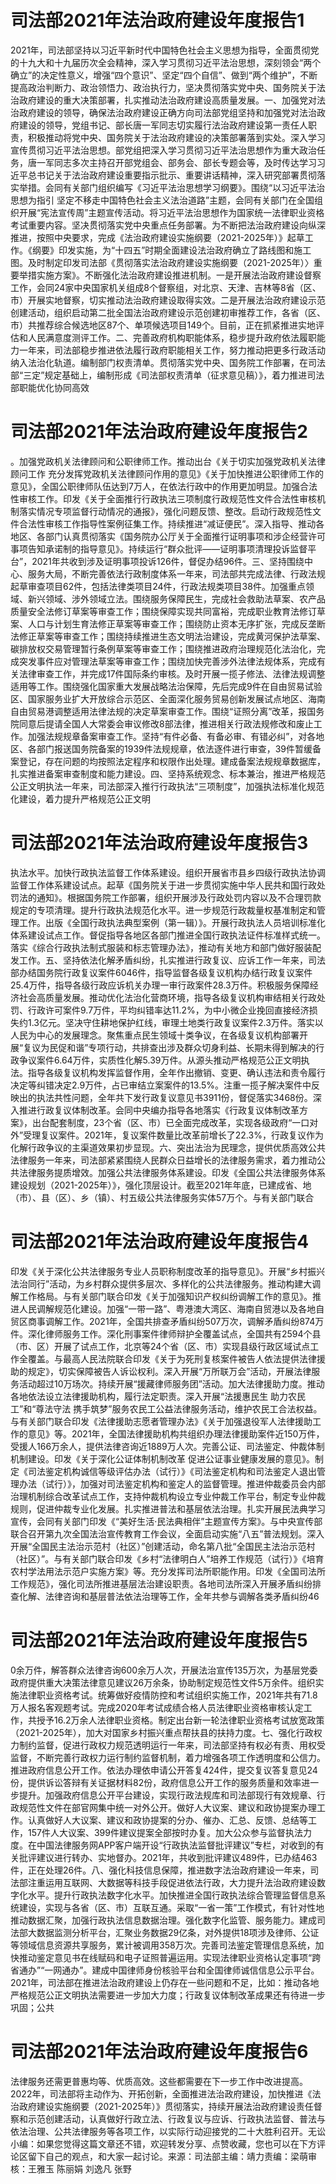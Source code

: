 # 司法部2021年法治政府建设年度报告1

2021年，司法部坚持以习近平新时代中国特色社会主义思想为指导，全面贯彻党的十九大和十九届历次全会精神，深入学习贯彻习近平法治思想，深刻领会“两个确立”的决定性意义，增强“四个意识”、坚定“四个自信”、做到“两个维护”，不断提高政治判断力、政治领悟力、政治执行力，坚决贯彻落实党中央、国务院关于法治政府建设的重大决策部署，扎实推动法治政府建设高质量发展。一、加强党对法治政府建设的领导，确保法治政府建设正确方向司法部党组坚持和加强党对法治政府建设的领导，党组书记、部长唐一军同志切实履行法治政府建设第一责任人职责，积极推动将党中央、国务院关于法治政府建设的决策部署落到实处。深入学习宣传贯彻习近平法治思想。部党组把深入学习贯彻习近平法治思想作为重大政治任务，唐一军同志多次主持召开部党组会、部务会、部长专题会等，及时传达学习习近平总书记关于法治政府建设重要指示批示、重要讲话精神，深入研究部署贯彻落实举措。会同有关部门组织编写《习近平法治思想学习纲要》。围绕“以习近平法治思想为指引 坚定不移走中国特色社会主义法治道路”主题，会同有关部门在全国组织开展“宪法宣传周”主题宣传活动。将习近平法治思想作为国家统一法律职业资格考试重要内容。坚决贯彻落实党中央重点任务部署。为不断把法治政府建设向纵深推进，按照中央要求，完成《法治政府建设实施纲要（2021-2025年）》起草工作。《纲要》印发实施，为“十四五”时期全面建设法治政府确立了路线图和施工图。及时制定印发司法部《贯彻落实法治政府建设实施纲要（2021-2025年）〉重要举措实施方案》。不断强化法治政府建设推进机制。一是开展法治政府建设督察工作，会同24家中央国家机关组成8个督察组，对北京、天津、吉林等8省（区、市）开展实地督察，切实推动法治政府建设取得实效。二是开展法治政府建设示范创建活动，组织启动第二批全国法治政府建设示范创建初审推荐工作，各省（区、市）共推荐综合候选地区87个、单项候选项目149个。目前，正在抓紧推进实地评估和人民满意度测评工作。二、完善政府机构职能体系，稳步提升政府依法履职能力一年来，司法部稳步推进依法履行政府职能相关工作，努力推动把更多行政活动纳入法治化轨道。编制部门权责清单。贯彻落实党中央、国务院工作部署，在司法部“三定”规定基础上，编制形成《司法部权责清单（征求意见稿）》，着力推进司法部职能优化协同高效

# 司法部2021年法治政府建设年度报告2

。加强党政机关法律顾问和公职律师工作。推动出台《关于切实加强党政机关法律顾问工作 充分发挥党政机关法律顾问作用的意见》《关于加快推进公职律师工作的意见》，全国公职律师队伍达到7万人，在依法行政中的作用更加明显。加强合法性审核工作。印发《关于全面推行行政执法三项制度行政规范性文件合法性审核机制落实情况专项监督行动情况的通报》，强化问题反馈、整改。启动行政规范性文件合法性审核工作指导性案例征集工作。持续推进“减证便民”。深入指导、推动各地区、各部门认真贯彻落实《国务院办公厅关于全面推行证明事项和涉企经营许可事项告知承诺制的指导意见》。持续运行“群众批评——证明事项清理投诉监督平台”，2021年共收到涉及证明事项投诉126件，督促办结96件。三、坚持围绕中心、服务大局，不断完善依法行政制度体系一年来，司法部共完成法律、行政法规起草审查项目62件，包括法律类项目24件，行政法规类项目38件。加强重点领域、新兴领域、涉外领域立法。围绕服务保障民生，完成社会救助法草案、农产品质量安全法修订草案等审查工作；围绕保障实现共同富裕，完成职业教育法修订草案、人口与计划生育法修正草案等审查工作；围绕防止资本无序扩张，完成反垄断法修正草案等审查工作；围绕持续推进生态文明法治建设，完成黄河保护法草案、碳排放权交易管理暂行条例草案等审查工作；围绕推进政府治理规范化法治化，完成突发事件应对管理法草案等审查工作；围绕加快完善涉外法律法规体系，完成有关法律审查工作，并完成17件国际条约审核。及时开展一揽子修法、法律法规调整适用等工作。围绕强化国家重大发展战略法治保障，先后完成9件在自由贸易试验区、国家服务业扩大开放综合示范区、全面深化服务贸易创新发展试点地区、海南自由贸易港调整适用法律法规的决定草案审查工作。围绕“证照分离”改革，报国务院同意后提请全国人大常委会审议修改8部法律，推进相关行政法规修改和废止工作。加强法规规章备案审查工作。坚持“有件必备、有备必审、有错必纠”，对各地区、各部门报送国务院备案的1939件法规规章，依法逐件进行审查，39件暂缓备案登记，存在问题的均按照法定程序和权限作出处理。建成备案法规规章数据库，扎实推进备案审查制度和能力建设。四、坚持系统观念、标本兼治，推进严格规范公正文明执法一年来，司法部深入推行行政执法“三项制度”，加强执法标准化规范化建设，着力提升严格规范公正文明

# 司法部2021年法治政府建设年度报告3

执法水平。加快行政执法监督工作体系建设。组织开展省市县乡四级行政执法协调监督工作体系建设试点。起草《国务院关于进一步贯彻实施中华人民共和国行政处罚法的通知》。根据国务院工作部署，组织开展涉及行政处罚内容以及不合理罚款规定的专项清理。提升行政执法规范化水平。进一步规范行政裁量权基准制定和管理工作。出版《全国行政执法典型案例（第一辑）》。开展行政执法人员培训标准化体系建设试点工作。督促指导各地区各部门推进全国行政执法证件标准样式统一。落实《综合行政执法制式服装和标志管理办法》，推动有关地方和部门做好服装配发工作。五、坚持依法化解矛盾纠纷，扎实推进行政复议、应诉工作一年来，司法部办结国务院行政复议案件6046件，指导监督各级复议机构办结行政复议案件25.4万件，指导各级行政应诉机关办理一审行政案件28.3万件。积极服务保障经济社会高质量发展。推动优化法治化营商环境，指导各级复议机构审结相关行政处罚、行政许可案件9.7万件，平均纠错率达11.2%，为中小微企业挽回直接经济损失约1.3亿元。坚决守住耕地保护红线，审理土地类行政复议案件2.3万件。落实以人民为中心的发展理念。聚焦重点民生领域十类争议，在各级复议机构部署开展“复议为民促和谐”专项行动，共排查出涉及群众切身利益、长期未得到解决的行政争议案件6.64万件，实质性化解5.39万件。从源头推动严格规范公正文明执法。指导各级复议机构发挥监督作用，全年作出撤销、变更、确认违法和责令履行决定等纠错决定2.9万件，占已审结立案案件的13.5%。注重一揽子解决案件中反映出的执法共性问题，全年共下发行政复议意见书3911份，督促落实3468份。深入推进行政复议体制改革。会同中央编办指导各地落实《行政复议体制改革方案》，出台配套制度，23个省（区、市）已全面完成改革，实现各级政府“一口对外”受理复议案件。2021年，复议案件数量比改革前增长了22.3%，行政复议作为化解行政争议的主渠道效果初步显现。六、突出法治为民理念，提供优质高效公共法律服务一年来，司法部紧紧围绕人民群众日益增长的法律服务需求，着力推动公共法律服务提质增效。加强公共法律服务体系建设。印发《全国公共法律服务体系建设规划（2021-2025年）》，强化顶层设计。截至2021年年底，已建成省、地（市）、县（区）、乡（镇）、村五级公共法律服务实体57万个。与有关部门联合

# 司法部2021年法治政府建设年度报告4

印发《关于深化公共法律服务专业人员职称制度改革的指导意见》。开展“乡村振兴 法治同行”活动，为乡村群众提供多层次、多样化的公共法律服务。推动构建大调解工作格局。与有关部门联合印发《关于加强知识产权纠纷调解工作的意见》。推进人民调解规范化建设。加强“一带一路”、粤港澳大湾区、海南自贸港以及各地自贸区商事调解工作。2021年，全国共排查矛盾纠纷507万次，调解矛盾纠纷874万件。深化律师服务工作。深化刑事案件律师辩护全覆盖试点，全国共有2594个县（市、区）开展了试点工作，北京等24个省（区、市）实现县级行政区域试点工作全覆盖。与最高人民法院联合印发《关于为死刑复核案件被告人依法提供法律援助的规定》，切实保障被告人诉讼权利。深入开展“万所联万会”活动，开展法律服务活动超过10万场次。持续开展“援藏律师服务团”活动。加大法律援助力度。推动各地依法设立法律援助机构，履行法定职责。深入开展“法援惠民生 助力农民工”和“尊法守法 携手筑梦”服务农民工公益法律服务活动，维护农民工合法权益。与有关部门联合印发《法律援助志愿者管理办法》《关于加强退役军人法律援助工作的意见》等。2021年，全国法律援助机构共组织办理法律援助案件近150万件，受援人166万余人，提供法律咨询近1889万人次。完善公证、司法鉴定、仲裁体制机制建设。印发《关于深化公证体制机制改革 促进公证事业健康发展的意见》。制定《司法鉴定机构诚信等级评估办法（试行）》《司法鉴定机构和司法鉴定人退出管理办法（试行）》，加强对司法鉴定机构和鉴定人的监督管理。推进仲裁委员会内部治理机制综合改革试点工作，支持仲裁机构设立专业仲裁工作平台，制定专业仲裁规则，促进仲裁专业化发展。扎实推进普法和基层依法治理。扎实开展民法典学习宣传，会同有关部门印发《“美好生活·民法典相伴”主题宣传方案》。与中央宣传部联合召开第九次全国法治宣传教育工作会议，全面启动实施“八五”普法规划。深入开展“全国民主法治示范村（社区）”创建活动，命名第八批“全国民主法治示范村（社区）”。与有关部门联合印发《乡村“法律明白人”培养工作规范（试行）》《培育农村学法用法示范户实施方案》等。充分发挥司法所职能作用。印发《全国司法所工作规范》，强化司法所推进基层法治建设职责。各地司法所深入开展矛盾纠纷排查化解、法律咨询和基层普法依法治理等工作，全年共参与调解各类矛盾纠纷46

# 司法部2021年法治政府建设年度报告5

0余万件，解答群众法律咨询600余万人次，开展法治宣传135万次，为基层党委政府提供重大决策法律意见建议26万余条，协助制定规范性文件5万余件。组织实施法律职业资格考试。统筹做好疫情防控和考试组织实施工作，2021年共有71.8万人报名客观题考试。完成2020年考试成绩合格人员法律职业资格审核认定工作，共授予16.2万余人法律职业资格。制定出台新一轮法律职业资格考试放宽政策（2021-2025年），加大对国家乡村振兴重点帮扶县的扶持力度。七、强化行政权力制约监督，促进行政权力规范透明运行一年来，司法部坚持有权必有责、用权受监督，不断完善行政权力运行制约监督机制，着力增强各项工作透明度和公信力。推进政府信息公开工作。依法办理依申请公开答复424件，提交复议答复意见24份，提供诉讼答辩有关证据材料82份，政府信息公开工作的服务质量和效率进一步提升。加强政府信息公开平台建设，实现行政法规库和司法部现行有效规章、行政规范性文件在部官网集中统一对外公开。做好人大议案、建议和政协提案办理工作。认真做好人大议案、建议和政协提案的分办、催办、汇总、反馈、总结等工作，157件人大议案、399件建议提案全部按时办复。加大公众参与监督执法力度。在中国法律服务网APP客户端开设“行政执法监督批评建议”专栏，对收到的有关批评建议进行转办、实地督办。2021年，共收到批评建议489件，已办结463件，正在处理26件。八、强化科技信息保障，推进数字法治政府建设一年来，司法部注重运用互联网、大数据等科技手段促进依法行政，大力提升法治政府建设数字化水平。提升行政执法数字化水平。加快推进全国行政执法综合管理监督信息系统建设，实现与各省（区、市）互联互通。采取“一省一策”工作模式，有针对性地推动数据汇聚，加强行政执法信息数据治理。强化数字化监管、服务能力。建成司法部大数据监测分析平台，汇聚业务数据29亿条，对外提供18项涉及律师、公证等领域信息资源共享服务，累计被调用358万次。完善司法鉴定管理信息系统，加快推动鉴定意见书在线赋码和电子证照普遍运用。实现法律职业资格认定事项“跨省通办”“一网通办”。建成中国律师身份核验平台和全国律师诚信信息公示平台。2021年，司法部在推进法治政府建设上仍存在一些问题和不足，比如：推动各地严格规范公正文明执法需要进一步加大力度；行政复议体制改革成果还有待进一步巩固；公共

# 司法部2021年法治政府建设年度报告6

法律服务还需更普惠均等、优质高效。这些都需要在下一步工作中改进提高。2022年，司法部将主动作为、开拓创新，全面推进法治政府建设，加快推进《法治政府建设实施纲要（2021-2025年）》贯彻落实，持续开展法治政府建设责任督察和示范创建活动，认真做好行政立法、行政复议与应诉、行政执法监督、普法与依法治理、公共法律服务等各项工作，以实际行动迎接党的二十大胜利召开。无讼小编：如果您觉得这篇文章还不错，欢迎转发分享、点赞收藏，您也可以在下方评论区留下自己的观点，和大家一起讨论。来源：司法部主编：靖力责编：梁萌审核：王雅玉 陈丽娟 刘逸凡 张野

